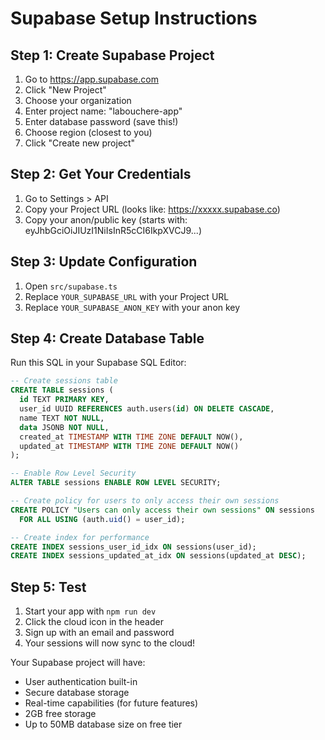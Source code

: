 # Supabase Setup Instructions

## Step 1: Create Supabase Project
1. Go to https://app.supabase.com
2. Click "New Project"
3. Choose your organization
4. Enter project name: "labouchere-app"
5. Enter database password (save this!)
6. Choose region (closest to you)
7. Click "Create new project"

## Step 2: Get Your Credentials
1. Go to Settings > API
2. Copy your Project URL (looks like: https://xxxxx.supabase.co)
3. Copy your anon/public key (starts with: eyJhbGciOiJIUzI1NiIsInR5cCI6IkpXVCJ9...)

## Step 3: Update Configuration
1. Open `src/supabase.ts`
2. Replace `YOUR_SUPABASE_URL` with your Project URL
3. Replace `YOUR_SUPABASE_ANON_KEY` with your anon key

## Step 4: Create Database Table
Run this SQL in your Supabase SQL Editor:

```sql
-- Create sessions table
CREATE TABLE sessions (
  id TEXT PRIMARY KEY,
  user_id UUID REFERENCES auth.users(id) ON DELETE CASCADE,
  name TEXT NOT NULL,
  data JSONB NOT NULL,
  created_at TIMESTAMP WITH TIME ZONE DEFAULT NOW(),
  updated_at TIMESTAMP WITH TIME ZONE DEFAULT NOW()
);

-- Enable Row Level Security
ALTER TABLE sessions ENABLE ROW LEVEL SECURITY;

-- Create policy for users to only access their own sessions
CREATE POLICY "Users can only access their own sessions" ON sessions
  FOR ALL USING (auth.uid() = user_id);

-- Create index for performance
CREATE INDEX sessions_user_id_idx ON sessions(user_id);
CREATE INDEX sessions_updated_at_idx ON sessions(updated_at DESC);
```

## Step 5: Test
1. Start your app with `npm run dev`
2. Click the cloud icon in the header
3. Sign up with an email and password
4. Your sessions will now sync to the cloud!

Your Supabase project will have:
- User authentication built-in
- Secure database storage
- Real-time capabilities (for future features)
- 2GB free storage
- Up to 50MB database size on free tier